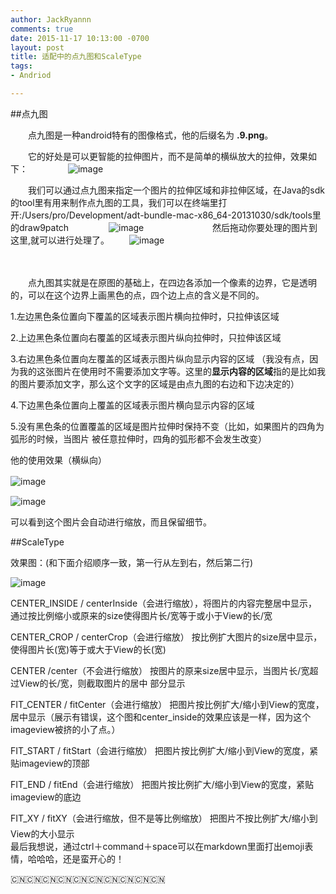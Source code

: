 ```yaml
---
author: JackRyannn
comments: true
date: 2015-11-17 10:13:00 -0700
layout: post
title: 适配中的点九图和ScaleType
tags:
- Andriod

---
```

##点九图



　　点九图是一种android特有的图像格式，他的后缀名为 **.9.png**。

　　它的好处是可以更智能的拉伸图片，而不是简单的横纵放大的拉伸，效果如下：
　　
　　![image](https://ooo.0o0.ooo/2015/11/17/564ac3ddf0052.jpg)
　　

　　我们可以通过点九图来指定一个图片的拉伸区域和非拉伸区域，在Java的sdk的tool里有用来制作点九图的工具，我们可以在终端里打开:/Users/pro/Development/adt-bundle-mac-x86_64-20131030/sdk/tools里的draw9patch
　　
　　![image](https://ooo.0o0.ooo/2015/11/17/564ac306a5fa1.png)　
　　
　　
　　然后拖动你要处理的图片到这里,就可以进行处理了。
　　![image](https://ooo.0o0.ooo/2015/11/17/564ac309764f0.png)

　　

　　点九图其实就是在原图的基础上，在四边各添加一个像素的边界，它是透明的，可以在这个边界上画黑色的点，四个边上点的含义是不同的。

1.左边黑色条位置向下覆盖的区域表示图片横向拉伸时，只拉伸该区域 

2.上边黑色条位置向右覆盖的区域表示图片纵向拉伸时，只拉伸该区域   

3.右边黑色条位置向左覆盖的区域表示图片纵向显示内容的区域 （我没有点，因为我的这张图片在使用时不需要添加文字等。这里的**显示内容的区域**指的是比如我的图片要添加文字，那么这个文字的区域是由点九图的右边和下边决定的）

4.下边黑色条位置向上覆盖的区域表示图片横向显示内容的区域

5.没有黑色条的位置覆盖的区域是图片拉伸时保持不变（比如，如果图片的四角为弧形的时候，当图片 被任意拉伸时，四角的弧形都不会发生改变）

他的使用效果（横纵向）

![image](https://ooo.0o0.ooo/2015/11/17/564ac30775abd.png)　

![image](https://ooo.0o0.ooo/2015/11/17/564ac30f96279.png)


可以看到这个图片会自动进行缩放，而且保留细节。

##ScaleType  


效果图：(和下面介绍顺序一致，第一行从左到右，然后第二行)

![image](https://ooo.0o0.ooo/2015/11/17/564ac308aa7b2.png)  



CENTER_INSIDE / centerInside（会进行缩放），将图片的内容完整居中显示，通过按比例缩小或原来的size使得图片长/宽等于或小于View的长/宽  

CENTER_CROP / centerCrop（会进行缩放）  按比例扩大图片的size居中显示，使得图片长(宽)等于或大于View的长(宽)
  
CENTER /center（不会进行缩放）  按图片的原来size居中显示，当图片长/宽超过View的长/宽，则截取图片的居中
部分显示

FIT_CENTER / fitCenter（会进行缩放）  把图片按比例扩大/缩小到View的宽度，居中显示（展示有错误，这个图和center_inside的效果应该是一样，因为这个imageview被挤的小了点。）

FIT_START / fitStart（会进行缩放）  把图片按比例扩大/缩小到View的宽度，紧贴imageview的顶部  

FIT_END / fitEnd（会进行缩放）   把图片按比例扩大/缩小到View的宽度，紧贴imageview的底边  

FIT_XY / fitXY（会进行缩放，但不是等比例缩放）  把图片不按比例扩大/缩小到View的大小显示
　　		　　		　　	
最后我想说，通过ctrl＋command＋space可以在markdown里面打出emoji表情，哈哈哈，还是蛮开心的！

🇨🇳🇨🇳🇨🇳🇨🇳🇨🇳🇨🇳🇨🇳🇨🇳🇨🇳🇨🇳
  

　　
  
  
